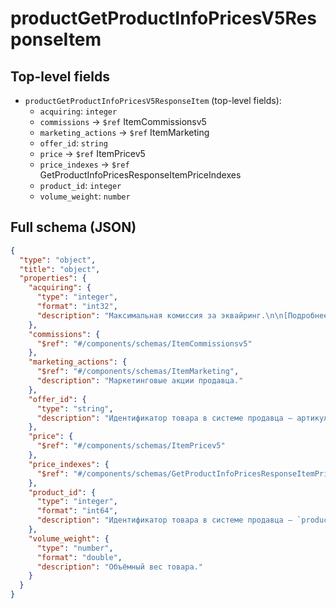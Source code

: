 # productGetProductInfoPricesV5ResponseItem

## Top-level fields
- `productGetProductInfoPricesV5ResponseItem` (top-level fields):
  - `acquiring`: `integer`
  - `commissions` → `$ref` ItemCommissionsv5
  - `marketing_actions` → `$ref` ItemMarketing
  - `offer_id`: `string`
  - `price` → `$ref` ItemPricev5
  - `price_indexes` → `$ref` GetProductInfoPricesResponseItemPriceIndexes
  - `product_id`: `integer`
  - `volume_weight`: `number`

## Full schema (JSON)
```json
{
  "type": "object",
  "title": "object",
  "properties": {
    "acquiring": {
      "type": "integer",
      "format": "int32",
      "description": "Максимальная комиссия за эквайринг.\n\n[Подробнее об эквайринге в Базе знаний продавца](https://seller-edu.ozon.ru/commissions-tariffs/commissions-tariffs-ozon/rashody-na-dop-uslugi#экваиринг)\n"
    },
    "commissions": {
      "$ref": "#/components/schemas/ItemCommissionsv5"
    },
    "marketing_actions": {
      "$ref": "#/components/schemas/ItemMarketing",
      "description": "Маркетинговые акции продавца."
    },
    "offer_id": {
      "type": "string",
      "description": "Идентификатор товара в системе продавца — артикул."
    },
    "price": {
      "$ref": "#/components/schemas/ItemPricev5"
    },
    "price_indexes": {
      "$ref": "#/components/schemas/GetProductInfoPricesResponseItemPriceIndexes"
    },
    "product_id": {
      "type": "integer",
      "format": "int64",
      "description": "Идентификатор товара в системе продавца — `product_id`."
    },
    "volume_weight": {
      "type": "number",
      "format": "double",
      "description": "Объёмный вес товара."
    }
  }
}
```
